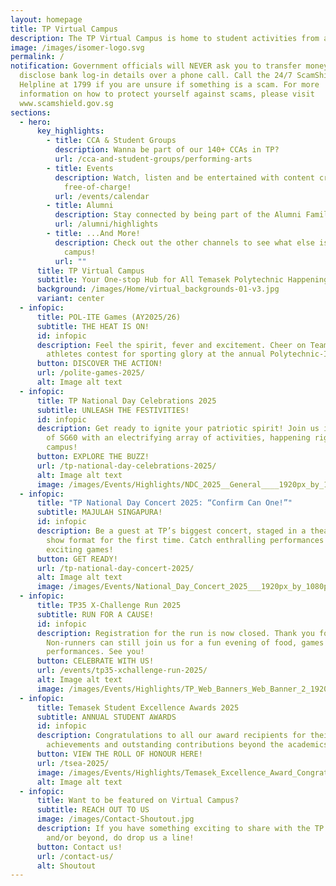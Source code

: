 ```yaml
---
layout: homepage
title: TP Virtual Campus
description: The TP Virtual Campus is home to student activities from all across TP!
image: /images/isomer-logo.svg
permalink: /
notification: Government officials will NEVER ask you to transfer money or
  disclose bank log-in details over a phone call. Call the 24/7 ScamShield
  Helpline at 1799 if you are unsure if something is a scam. For more
  information on how to protect yourself against scams, please visit
  www.scamshield.gov.sg
sections:
  - hero:
      key_highlights:
        - title: CCA & Student Groups
          description: Wanna be part of our 140+ CCAs in TP?
          url: /cca-and-student-groups/performing-arts
        - title: Events
          description: Watch, listen and be entertained with content created by TP,
            free-of-charge!
          url: /events/calendar
        - title: Alumni
          description: Stay connected by being part of the Alumni Family!
          url: /alumni/highlights
        - title: ...And More!
          description: Check out the other channels to see what else is happening around
            campus!
          url: ""
      title: TP Virtual Campus
      subtitle: Your One-stop Hub for All Temasek Polytechnic Happenings!
      background: /images/Home/virtual_backgrounds-01-v3.jpg
      variant: center
  - infopic:
      title: POL-ITE Games (AY2025/26)
      subtitle: THE HEAT IS ON!
      id: infopic
      description: Feel the spirit, fever and excitement. Cheer on Team Temasek as our
        athletes contest for sporting glory at the annual Polytechnic-ITE Games!
      button: DISCOVER THE ACTION!
      url: /polite-games-2025/
      alt: Image alt text
  - infopic:
      title: TP National Day Celebrations 2025
      subtitle: UNLEASH THE FESTIVITIES!
      id: infopic
      description: Get ready to ignite your patriotic spirit! Join us in celebration
        of SG60 with an electrifying array of activities, happening right on
        campus!
      button: EXPLORE THE BUZZ!
      url: /tp-national-day-celebrations-2025/
      alt: Image alt text
      image: /images/Events/Highlights/NDC_2025__General____1920px_by_1080px_V3.jpg
  - infopic:
      title: "TP National Day Concert 2025: “Confirm Can One!”"
      subtitle: MAJULAH SINGAPURA!
      id: infopic
      description: Be a guest at TP’s biggest concert, staged in a theatrical game
        show format for the first time. Catch enthralling performances and play
        exciting games!
      button: GET READY!
      url: /tp-national-day-concert-2025/
      alt: Image alt text
      image: /images/Events/National_Day_Concert_2025___1920px_by_1080px.png
  - infopic:
      title: TP35 X-Challenge Run 2025
      subtitle: RUN FOR A CAUSE!
      id: infopic
      description: Registration for the run is now closed. Thank you for your support!
        Non-runners can still join us for a fun evening of food, games and
        performances. See you!
      button: CELEBRATE WITH US!
      url: /events/tp35-xchallenge-run-2025/
      alt: Image alt text
      image: /images/Events/Highlights/TP_Web_Banners_Web_Banner_2_1920px_X_1080px__Updated_1_Jul_2_.jpg
  - infopic:
      title: Temasek Student Excellence Awards 2025
      subtitle: ANNUAL STUDENT AWARDS
      id: infopic
      description: Congratulations to all our award recipients for their inspiring
        achievements and outstanding contributions beyond the academics!
      button: VIEW THE ROLL OF HONOUR HERE!
      url: /tsea-2025/
      image: /images/Events/Highlights/Temasek_Excellence_Award_Congrats_1920_X_1080.jpg
      alt: Image alt text
  - infopic:
      title: Want to be featured on Virtual Campus?
      subtitle: REACH OUT TO US
      image: /images/Contact-Shoutout.jpg
      description: If you have something exciting to share with the TP community
        and/or beyond, do drop us a line!
      button: Contact us!
      url: /contact-us/
      alt: Shoutout
---
```

